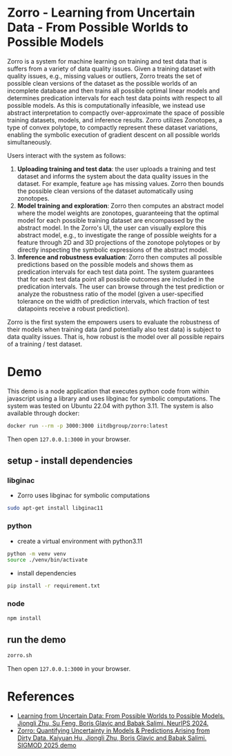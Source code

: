 # Zorro - Learning from Uncertain Data - From Possible Worlds to Possible Models

Zorro is a system for machine learning on training and test data that is suffers from a variety of data quality issues. Given a training dataset with quality issues, e.g., missing values or outliers, Zorro treats the set of possible clean versions of the dataset as the possible worlds of an incomplete database and then trains all possible optimal linear models and determines predication intervals for each test data points with respect to all possible models. As this is computationally infeasible, we instead use abstract interpretation to compactly over-approximate the space of possible training datasets, models, and inference results. Zorro utilizes Zonotopes, a type of convex polytope, to compactly represent these dataset variations, enabling the symbolic execution of gradient descent on all possible worlds simultaneously.

Users interact with the system as follows:

1. **Uploading training and test data**: the user uploads a training and test dataset and informs the system about the data quality issues in the dataset. For example, feature `age` has missing values. Zorro then bounds the possible clean versions of the dataset automatically using zonotopes.
2. **Model training and exploration**: Zorro then computes an abstract model where the model weights are zonotopes, guaranteeing that the optimal model for each possible training dataset are encompassed by the abstract model. In the Zorro's UI, the user can visually explore this abstract model, e.g., to investigate the range of possible weights for a feature through 2D and 3D projections of the zonotope polytopes or by directly inspecting the symbolic expressions of the abstract model.
3. **Inference and robustness evaluation**: Zorro then computes all possible predictions based on the possible models and shows them as predication intervals for each test data point. The system guarantees that for each test data point all possible outcomes are included in the predication intervals. The user can browse through the test prediction or analyze the robustness ratio of the model (given a user-specified tolerance on the width of prediction intervals, which fraction of test datapoints receive a robust prediction).

Zorro is the first system the empowers users to evaluate the robustness of their models when training data (and potentially also test data) is subject to data quality issues. That is, how robust is the model over all possible repairs of a training / test dataset.

# Demo

This demo is a node application that executes python code from within javascript using a library and uses libginac for symbolic computations. The system was tested on Ubuntu 22.04 with python 3.11. The system is also available through docker:

```sh
docker run --rm -p 3000:3000 iitdbgroup/zorro:latest
```

Then open `127.0.0.1:3000` in your browser.

## setup - install dependencies

### libginac

- Zorro uses libginac for symbolic computations

```sh
sudo apt-get install libginac11
```

### python

- create a virtual environment with python3.11

```sh
python -m venv venv
source ./venv/bin/activate
```

- install dependencies

```sh
pip install -r requirement.txt
```

### node

```sh
npm install
```

## run the demo

```sh
zorro.sh
```

Then open `127.0.0.1:3000` in your browser.

# References

- [Learning from Uncertain Data: From Possible Worlds to Possible Models. Jiongli Zhu, Su Feng, Boris Glavic and Babak Salimi. NeurIPS 2024.](http://www.cs.uic.edu/%7ebglavic/dbgroup/assets/pdfpubls/ZF24.pdf)
- [Zorro: Quantifying Uncertainty in Models & Predictions Arising from Dirty Data.
Kaiyuan Hu, Jiongli Zhu, Boris Glavic and Babak Salimi. SIGMOD 2025 demo](http://www.cs.uic.edu/%7ebglavic/dbgroup/assets/pdfpubls/HZ25.pdf)
